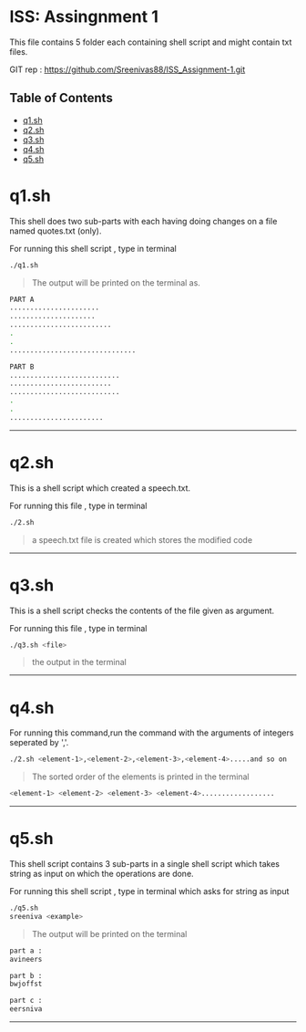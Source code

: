 # ISS: Assingnment 1

This file contains 5 folder each containing shell script and might contain txt files.

GIT rep : https://github.com/Sreenivas88/ISS_Assignment-1.git

## Table of Contents


   - [q1.sh](#q1.sh)
   - [q2.sh](#q2.sh)
   - [q3.sh](#q3.sh)
   - [q4.sh](#q4.sh)
   - [q5.sh](#q5.sh)


# q1.sh

This shell does two sub-parts with each having doing changes on a file named quotes.txt (only). 

For running this shell script , type in terminal

``` bash
./q1.sh
```

>The output will be printed on the terminal as. 

``` bash
PART A
......................
.....................
.........................
.
.
...............................

PART B
...........................
.........................
...........................
.
.
.......................
```

--------

# q2.sh


This is a shell script which created a speech.txt.

For running this file , type in terminal
``` bash
./2.sh
```
>a speech.txt file is created which stores the modified code
----------

# q3.sh
This is a shell script checks the contents of the file given as argument.

For running this file , type in terminal
``` bash
./q3.sh <file>
```
>the output in the terminal
------



# q4.sh
For running this command,run the command with the arguments of integers seperated by ','.
``` bash
./2.sh <element-1>,<element-2>,<element-3>,<element-4>.....and so on
```
>The sorted order of the elements is printed in the terminal
``` bash
<element-1> <element-2> <element-3> <element-4>..................
```
------

# q5.sh

This shell script contains 3 sub-parts in a single shell script which takes string as input on which the operations are done.


For running this shell script , type in terminal which asks for string as input

``` bash
./q5.sh 
sreeniva <example>
```

>The output will be printed on the terminal 

``` bash
part a :
avineers

part b :
bwjoffst

part c :
eersniva
```

--------


